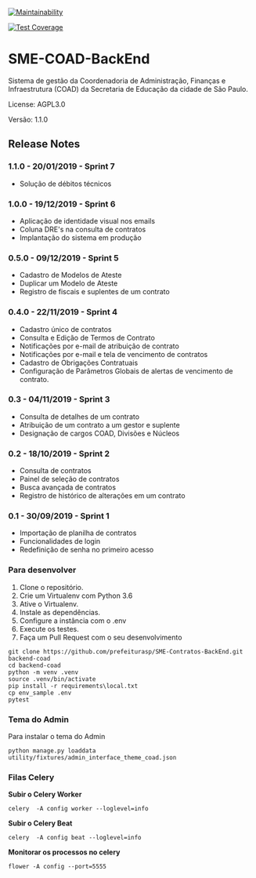[![Maintainability](https://api.codeclimate.com/v1/badges/ad33daa97c71f74ad579/maintainability)](https://codeclimate.com/github/prefeiturasp/SME-Contratos-BackEnd/maintainability)

[![Test Coverage](https://api.codeclimate.com/v1/badges/ad33daa97c71f74ad579/test_coverage)](https://codeclimate.com/github/prefeiturasp/SME-Contratos-BackEnd/test_coverage)

SME-COAD-BackEnd
========

Sistema de gestão da Coordenadoria de Administração, Finanças e Infraestrutura (COAD) da Secretaria de Educação da cidade de São Paulo.

License: AGPL3.0

Versão: 1.1.0




## Release Notes

### 1.1.0 - 20/01/2019 - Sprint 7
* Solução de débitos técnicos

### 1.0.0 - 19/12/2019 - Sprint 6
* Aplicação de identidade visual nos emails
* Coluna DRE's na consulta de contratos
* Implantação do sistema em produção

### 0.5.0 - 09/12/2019 - Sprint 5
* Cadastro de Modelos de Ateste
* Duplicar um Modelo de Ateste
* Registro de fiscais e suplentes de um contrato

### 0.4.0 - 22/11/2019 - Sprint 4
* Cadastro único de contratos
* Consulta e Edição de Termos de Contrato
* Notificações por e-mail de atribuição de contrato
* Notificações por e-mail e tela de vencimento de contratos
* Cadastro de Obrigações Contratuais
* Configuração de Parâmetros Globais de alertas de vencimento de contrato.
### 0.3 - 04/11/2019 - Sprint 3
* Consulta de detalhes de um contrato
* Atribuição de um contrato a um gestor e suplente
* Designação de cargos COAD, Divisões e Núcleos

### 0.2 - 18/10/2019 - Sprint 2
* Consulta de contratos
* Painel de seleção de contratos
* Busca avançada de contratos
* Registro de histórico de alterações em um contrato

### 0.1 - 30/09/2019 - Sprint 1
* Importação de planilha de contratos
* Funcionalidades de login
* Redefinição de senha no primeiro acesso


### Para desenvolver

1.  Clone o repositório.
2.  Crie um Virtualenv com Python 3.6
3.  Ative o Virtualenv.
4.  Instale as dependências.
5.  Configure a instância com o .env
6.  Execute os testes.
7.  Faça um Pull Request com o seu desenvolvimento

```console
git clone https://github.com/prefeiturasp/SME-Contratos-BackEnd.git backend-coad
cd backend-coad
python -m venv .venv
source .venv/bin/activate
pip install -r requirements\local.txt
cp env_sample .env
pytest
```

### Tema do Admin
Para instalar o tema do Admin

```console
python manage.py loaddata utility/fixtures/admin_interface_theme_coad.json
```

### Filas Celery
**Subir o Celery Worker**
```console
celery  -A config worker --loglevel=info
```

**Subir o Celery Beat**
```console
celery  -A config beat --loglevel=info
```

**Monitorar os processos no celery**
```console
flower -A config --port=5555
```

